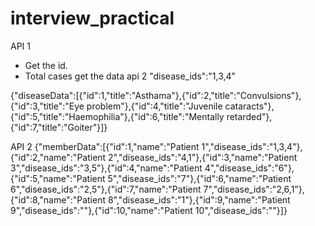 # interview_practical

API 1
- Get the id.
- Total cases get the data api 2
  "disease_ids":"1,3,4"

{"diseaseData":[{"id":1,"title":"Asthama"},{"id":2,"title":"Convulsions"},{"id":3,"title":"Eye problem"},{"id":4,"title":"Juvenile cataracts"},{"id":5,"title":"Haemophilia"},{"id":6,"title":"Mentally retarded"},{"id":7,"title":"Goiter"}]}

API 2
{"memberData":[{"id":1,"name":"Patient 1","disease_ids":"1,3,4"},{"id":2,"name":"Patient 2","disease_ids":"4,1"},{"id":3,"name":"Patient 3","disease_ids":"3,5"},{"id":4,"name":"Patient 4","disease_ids":"6"},{"id":5,"name":"Patient 5","disease_ids":"7"},{"id":6,"name":"Patient 6","disease_ids":"2,5"},{"id":7,"name":"Patient 7","disease_ids":"2,6,1"},{"id":8,"name":"Patient 8","disease_ids":"1"},{"id":9,"name":"Patient 9","disease_ids":""},{"id":10,"name":"Patient 10","disease_ids":""}]}



